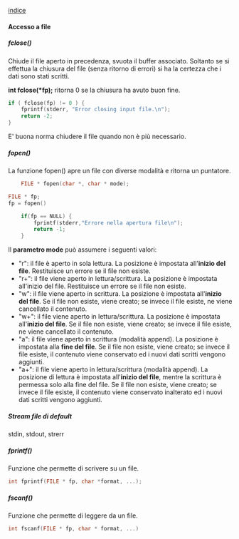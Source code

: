 [indice](readme.md)

#### Accesso a file
##### fclose()
Chiude il file aperto in precedenza, svuota il buffer associato.
Soltanto se si effettua la chiusura del file (senza ritorno di errori) si ha la 
certezza che i dati sono stati scritti.

__int fclose(*fp);__ ritorna 0 se la chiusura ha avuto buon fine.
```C
if ( fclose(fp) != 0 ) {
    fprintf(stderr, "Error closing input file.\n");
    return -2;
}
```
E' buona norma chiudere il file quando non è più necessario.

##### fopen()
La funzione fopen() apre un file con diverse modalità e ritorna un puntatore.
```C
    FILE * fopen(char *, char * mode);
```
```C
FILE * fp;
fp = fopen()
```
```C
    if(fp == NULL) {
        fprintf(stderr,"Errore nella apertura file\n");
        return -1;
    }
```
Il __parametro mode__ può assumere i seguenti valori:

+ "r": il file è aperto in sola lettura. La posizione è impostata all'__inizio del file__. Restituisce un errore se il file non esiste.
+ "r+": il file viene aperto in lettura/scrittura. La posizione è impostata all'inizio del file. Restituisce un errore se il file non esiste.
+ "w": il file viene aperto in scrittura. La posizione è impostata all'__inizio del file__. 
Se il file non esiste, viene creato; 
se invece il file esiste, ne viene cancellato il contenuto.
+ "w+": il file viene aperto in lettura/scrittura. La posizione è impostata all'__inizio del file__. Se il file non esiste, viene creato; se invece il file esiste, ne viene cancellato il contenuto.
+ "a": il file viene aperto in scrittura (modalità append). La posizione è impostata alla __fine del file__. Se il file non esiste, viene creato; se invece il file esiste, il contenuto viene conservato ed i nuovi dati scritti vengono aggiunti.
+ "a+": il file viene aperto in lettura/scrittura (modalità append). La posizione di lettura è impostata all'__inizio del file__, mentre la scrittura è permessa solo alla fine del file. Se il file non esiste, viene creato; se invece il file esiste, il contenuto viene conservato inalterato ed i nuovi dati scritti vengono aggiunti.

##### Stream file di default
stdin, stdout, strerr

##### fprintf()
Funzione che permette di scrivere su un file.
```C
int fprintf(FILE * fp, char *format, ...);
```

##### fscanf()
Funzione che permette di leggere da un file.
```C
int fscanf(FILE * fp, char * format, ...)
```





